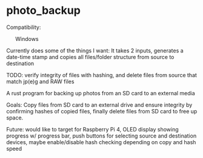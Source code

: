 # photo_backup
Compatibility:
<ul>Windows</ul>
Currently does some of the things I want:
It takes 2 inputs, generates a date-time stamp and copies all files/folder structure from source to destination

TODO: verify integrity of files with hashing, and delete files from source that match jp(e)g and RAW files

A rust program for backing up photos from an SD card to an external media

Goals: Copy files from SD card to an external drive and ensure integrity by confirming hashes of copied files, finally delete files from SD card to free up space.

Future: would like to target for Raspberry Pi 4, OLED display showing progress w/ progress bar, push buttons for selecting source and destination devices, maybe enable/disable hash checking depending on copy and hash speed
